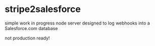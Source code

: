 stripe2salesforce
=================
simple work in progress node server designed to log webhooks into a Salesforce.com database

not production ready!
